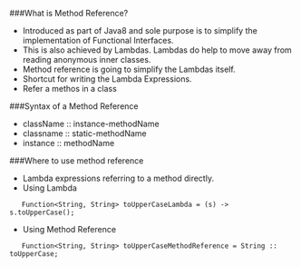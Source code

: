 ###What is Method Reference?

- Introduced as part of Java8 and sole purpose is to simplify the implementation of Functional Interfaces.
- This is also achieved by Lambdas. Lambdas do help to move away from reading anonymous inner classes.
- Method reference is going to simplify the Lambdas itself. 
- Shortcut for writing the Lambda Expressions.
- Refer a methos in a class

###Syntax of a Method Reference 

- className :: instance-methodName
- classname :: static-methodName 
- instance :: methodName

###Where to use method reference 

 - Lambda expressions referring to a method directly.
 - Using Lambda 
 
 ```
    Function<String, String> toUpperCaseLambda = (s) -> s.toUpperCase();
 ```
- Using Method Reference 
 
 ```
    Function<String, String> toUpperCaseMethodReference = String :: toUpperCase;
 ```
